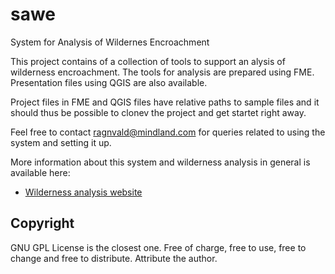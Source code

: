 sawe
====

System for Analysis of Wildernes Encroachment

This project contains of a collection of tools to support an alysis of wilderness encroachment. The tools for analysis are prepared using FME. Presentation files using QGIS are also available.

Project files in FME and QGIS files have relative paths to sample files and it should thus be possible to clonev the project and get startet right away.

Feel free to contact ragnvald@mindland.com for queries related to using the system and setting it up.

More information about this system and wilderness analysis in general is available here:

- [Wilderness analysis website](http://www.mindland.com/wp/projects/wilderness-analysis/
 "Wilderness analysis website")

Copyright
---------
GNU GPL License is the closest one. Free of charge, free to use, free to change and free to distribute. Attribute the author.
